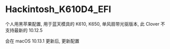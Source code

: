 # Hackintosh_K610D4_EFI

个人用黑苹果配置, 用于蓝天模具的 K610, K650, 单风扇带光驱版本, 此 Clover 不支持最新的 10.12.5

会在 macOS 10.13.1 更新后, 更新配置
